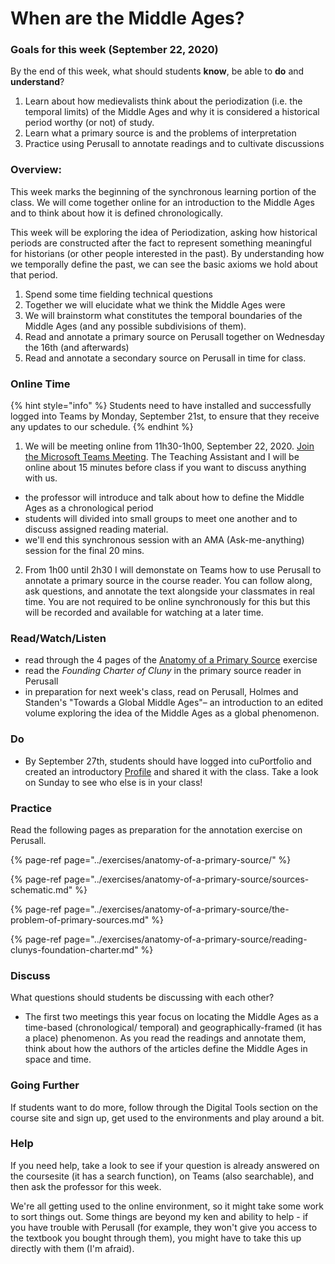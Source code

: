 # When are the Middle Ages?

### Goals for this week \(September 22, 2020\)

By the end of this week, what should students **know**, be able to **do** and **understand**?

1. Learn about how medievalists think about the periodization \(i.e. the temporal limits\) of the Middle Ages and why it is considered a historical period worthy \(or not\) of study.
2. Learn what a primary source is and the problems of interpretation 
3. Practice using Perusall to annotate readings and to cultivate discussions

### Overview:

This week marks the beginning of the synchronous learning portion of the class. We will come together online for an introduction to the Middle Ages and to think about how it is defined chronologically. 

This week will be exploring the idea of Periodization, asking how historical periods are constructed after the fact to represent something meaningful for historians \(or other people interested in the past\). By understanding how we temporally define the past, we can see the basic axioms we hold about that period. 

1. Spend some time fielding technical questions
2. Together we will elucidate what we think the Middle Ages were
3. We will brainstorm what constitutes the temporal boundaries of the Middle Ages \(and any possible subdivisions of them\). 
4. Read and annotate a primary source on Perusall together on Wednesday the 16th \(and afterwards\)
5. Read and annotate a secondary source on Perusall in time for class. 

### **Online Time**

{% hint style="info" %}
Students need to have installed and successfully logged into Teams by Monday, September 21st, to ensure that they receive any updates to our schedule. 
{% endhint %}

1. We will be meeting online from 11h30-1h00, September 22, 2020.  [Join the Microsoft Teams Meeting](https://teams.microsoft.com/l/meetup-join/19%3a0cd0f4caf3a340a0a69ca0ebdd53ca0d%40thread.tacv2/1591642462316?context=%7b%22Tid%22%3a%226ad91895-de06-485e-bc51-fce126cc8530%22%2c%22Oid%22%3a%22b8e11e76-90c8-4bf2-a5e3-cca184e3c823%22%7d). The Teaching Assistant and I will be online about 15 minutes before class if you want to discuss anything with us.  

* the professor will introduce and talk about how to define the Middle Ages as a chronological period
* students will divided into small groups to meet one another and to discuss assigned reading material.
* we'll end this synchronous session with an AMA \(Ask-me-anything\) session for the final 20 mins.

2. From 1h00 until 2h30 I will demonstate on Teams how to use Perusall to annotate a primary source in the course reader. You can follow along, ask questions, and annotate the text alongside your classmates in real time. You are not required to be online synchronously for this  but this will be recorded and available for watching at a later time. 

### Read/Watch/Listen

* read through the 4 pages of the [Anatomy of a Primary Source](../exercises/anatomy-of-a-primary-source/) exercise
* read the _Founding Charter of Cluny_ in the primary source reader in Perusall
* in preparation for next week's class, read on Perusall, Holmes and Standen's "Towards a Global Middle Ages"– an introduction to an edited volume exploring the idea of the Middle Ages as a global phenomenon.

### Do

* By September 27th, students should have logged into cuPortfolio and created an introductory [Profile](../syllabus/assignments/critical-reflections.md#profile) and shared it with the class. Take a look on Sunday to see who else is in your class!

### Practice

Read the following pages as preparation for the annotation exercise on Perusall.

{% page-ref page="../exercises/anatomy-of-a-primary-source/" %}

{% page-ref page="../exercises/anatomy-of-a-primary-source/sources-schematic.md" %}

{% page-ref page="../exercises/anatomy-of-a-primary-source/the-problem-of-primary-sources.md" %}

{% page-ref page="../exercises/anatomy-of-a-primary-source/reading-clunys-foundation-charter.md" %}



### **Discuss**

What questions should students be discussing with each other?

* The first two meetings this year focus on locating the Middle Ages as a time-based \(chronological/ temporal\) and geographically-framed \(it has a place\) phenomenon. As you read the readings and annotate them, think about how the authors of the articles define the Middle Ages in space and time. 

### Going Further

If students want to do more, follow through the Digital Tools section on the course site and sign up, get used to the environments and play around a bit. 

### **Help**

 If you need help, take a look to see if your question is already answered on the coursesite \(it has a search function\), on Teams \(also searchable\), and then ask the professor for this week. 

We're all getting used to the online environment, so it might take some work to sort things out. Some things are beyond my ken and ability to help - if you have trouble with Perusall \(for example, they won't give you access to the textbook you bought through them\), you might have to take this up directly with them \(I'm afraid\). 

